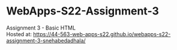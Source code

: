 # WebApps-S22-Assignment-3
Assignment 3 - Basic HTML 
<br>
Hosted at: https://44-563-web-apps-s22.github.io/webapps-s22-assignment-3-snehabedadhala/
